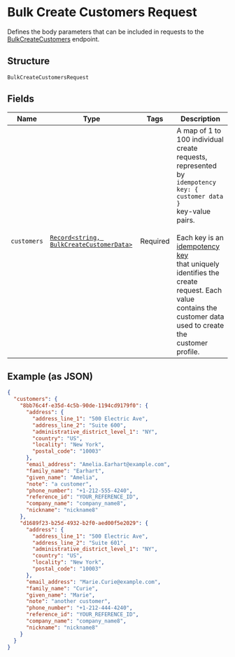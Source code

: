 <!-- Optimized: 2025-10-06 -->
<!-- RPM: 1.6.2.1.1.6.2.1_bulk-create-customers-request_20251006 -->
<!-- Session: E2E RPM DNA Application -->
<!-- AOM: RND (Reggie & Dro) -->
<!-- COI: TECHNOLOGY -->
<!-- RPM: HIGH -->
<!-- ACTION: BUILD -->


# Bulk Create Customers Request

Defines the body parameters that can be included in requests to the
[BulkCreateCustomers](../../doc/api/customers.md#bulk-create-customers) endpoint.

## Structure

`BulkCreateCustomersRequest`

## Fields

| Name | Type | Tags | Description |
|  --- | --- | --- | --- |
| `customers` | [`Record<string, BulkCreateCustomerData>`](../../doc/models/bulk-create-customer-data.md) | Required | A map of 1 to 100 individual create requests, represented by `idempotency key: { customer data }`<br>key-value pairs.<br><br>Each key is an [idempotency key](https://developer.squareup.com/docs/build-basics/common-api-patterns/idempotency)<br>that uniquely identifies the create request. Each value contains the customer data used to create the<br>customer profile. |

## Example (as JSON)

```json
{
  "customers": {
    "8bb76c4f-e35d-4c5b-90de-1194cd9179f0": {
      "address": {
        "address_line_1": "500 Electric Ave",
        "address_line_2": "Suite 600",
        "administrative_district_level_1": "NY",
        "country": "US",
        "locality": "New York",
        "postal_code": "10003"
      },
      "email_address": "Amelia.Earhart@example.com",
      "family_name": "Earhart",
      "given_name": "Amelia",
      "note": "a customer",
      "phone_number": "+1-212-555-4240",
      "reference_id": "YOUR_REFERENCE_ID",
      "company_name": "company_name8",
      "nickname": "nickname8"
    },
    "d1689f23-b25d-4932-b2f0-aed00f5e2029": {
      "address": {
        "address_line_1": "500 Electric Ave",
        "address_line_2": "Suite 601",
        "administrative_district_level_1": "NY",
        "country": "US",
        "locality": "New York",
        "postal_code": "10003"
      },
      "email_address": "Marie.Curie@example.com",
      "family_name": "Curie",
      "given_name": "Marie",
      "note": "another customer",
      "phone_number": "+1-212-444-4240",
      "reference_id": "YOUR_REFERENCE_ID",
      "company_name": "company_name8",
      "nickname": "nickname8"
    }
  }
}
```
